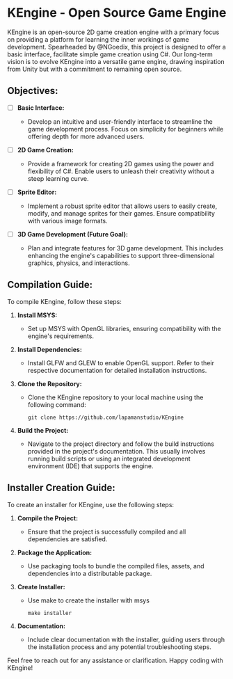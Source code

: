 # KEngine - Open Source Game Engine

KEngine is an open-source 2D game creation engine with a primary focus on providing a platform for learning the inner workings of game development. Spearheaded by @NGoedix, this project is designed to offer a basic interface, facilitate simple game creation using C#. Our long-term vision is to evolve KEngine into a versatile game engine, drawing inspiration from Unity but with a commitment to remaining open source.

## Objectives:

- [ ] **Basic Interface:**
   - Develop an intuitive and user-friendly interface to streamline the game development process. Focus on simplicity for beginners while offering depth for more advanced users.

- [ ] **2D Game Creation:**
   - Provide a framework for creating 2D games using the power and flexibility of C#. Enable users to unleash their creativity without a steep learning curve.

- [ ] **Sprite Editor:**
   - Implement a robust sprite editor that allows users to easily create, modify, and manage sprites for their games. Ensure compatibility with various image formats.

- [ ] **3D Game Development (Future Goal):**
   - Plan and integrate features for 3D game development. This includes enhancing the engine's capabilities to support three-dimensional graphics, physics, and interactions.

## Compilation Guide:

To compile KEngine, follow these steps:

1. **Install MSYS:**
   - Set up MSYS with OpenGL libraries, ensuring compatibility with the engine's requirements.

2. **Install Dependencies:**
   - Install GLFW and GLEW to enable OpenGL support. Refer to their respective documentation for detailed installation instructions.

3. **Clone the Repository:**
   - Clone the KEngine repository to your local machine using the following command:
     ```
     git clone https://github.com/lapamanstudio/KEngine
     ```

4. **Build the Project:**
   - Navigate to the project directory and follow the build instructions provided in the project's documentation. This usually involves running build scripts or using an integrated development environment (IDE) that supports the engine.

## Installer Creation Guide:

To create an installer for KEngine, use the following steps:

1. **Compile the Project:**
   - Ensure that the project is successfully compiled and all dependencies are satisfied.

2. **Package the Application:**
   - Use packaging tools to bundle the compiled files, assets, and dependencies into a distributable package.

3. **Create Installer:**
   - Use make to create the installer with msys
     ```
     make installer
     ```

4. **Documentation:**
   - Include clear documentation with the installer, guiding users through the installation process and any potential troubleshooting steps.

Feel free to reach out for any assistance or clarification. Happy coding with KEngine!
